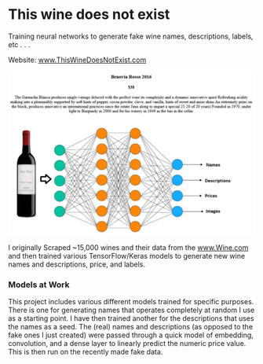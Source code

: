 # This wine does not exist
Training neural networks to generate fake wine names, descriptions, labels, etc . . .

Website: www.ThisWineDoesNotExist.com


![Sample Page](https://raw.githubusercontent.com/cipher982/this-wine-does-not-exist/master/images/sample_page.png)

I originally Scraped ~15,000 wines and their data from the www.Wine.com and then trained various TensorFlow/Keras models to generate new wine names and descriptions, price, and labels.

### Models at Work
This project includes various different models trained for specific purposes. There is one for generating names that operates completely at random I use as a starting point. I have then trained another for the descriptions that uses the names as a seed. The (real) names and descriptions (as opposed to the fake ones I just created) were passed through a quick model of embedding, convolution, and a dense layer to linearly predict the numeric price value. This is then run on the recently made fake data. 
